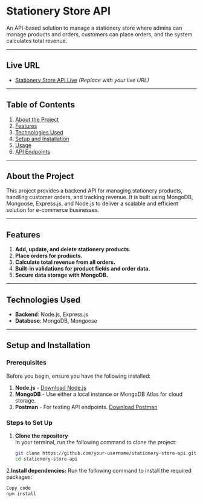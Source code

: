# **Stationery Store API**  

An API-based solution to manage a stationery store where admins can manage products and orders, customers can place orders, and the system calculates total revenue.

---

## **Live URL**  
- [Stationery Store API Live](https://example.com) *(Replace with your live URL)*

---

## **Table of Contents**  
1. [About the Project](#about-the-project)  
2. [Features](#features)  
3. [Technologies Used](#technologies-used)  
4. [Setup and Installation](#setup-and-installation)  
5. [Usage](#usage)  
6. [API Endpoints](#api-endpoints)  

---

## **About the Project**  
This project provides a backend API for managing stationery products, handling customer orders, and tracking revenue. It is built using MongoDB, Mongoose, Express.js, and Node.js to deliver a scalable and efficient solution for e-commerce businesses.

---

## **Features**  
1. **Add, update, and delete stationery products.**  
2. **Place orders for products.**  
3. **Calculate total revenue from all orders.**  
4. **Built-in validations for product fields and order data.**  
5. **Secure data storage with MongoDB.**  

---

## **Technologies Used**  
- **Backend**: Node.js, Express.js  
- **Database**: MongoDB, Mongoose  

---

## **Setup and Installation**  

### **Prerequisites**  
Before you begin, ensure you have the following installed:  
1. **Node.js** - [Download Node.js](https://nodejs.org/en/)  
2. **MongoDB** - Use either a local instance or MongoDB Atlas for cloud storage.
3. **Postman** - For testing API endpoints. [Download Postman](https://www.postman.com/)

### **Steps to Set Up**  
1. **Clone the repository**  
   In your terminal, run the following command to clone the project:  
   ```bash
   git clone https://github.com/your-username/stationery-store-api.git
   cd stationery-store-api
2.**Install dependencies:**
Run the following command to install the required packages:

```bash
Copy code
npm install
